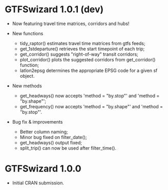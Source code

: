 # GTFSwizard 1.0.1 (dev)

* Now featuring travel time matrices, corridors and hubs!

* New functions
  - tidy_raptor() estimates travel time matrices from gtfs feeds;
  - get_1stdeparture() retrieves the start timepoint of each trip;
  - get_corridor() suggests "right-of-way" transit corridors;
  - plot_corridor() plots the suggested corridors from get_corridor() function;
  - latlon2epsg determines the appropriate EPSG code for a given sf object.
 
* New methods
  - get_headways() now accepts 'method = "by.stop"' and 'method = "by.shape"';
  - get_frequency() now accepts 'method = "by.shape"' and 'method = "by.stop"'.
  
* Bug fix & improvements
  - Better column naming;
  - Minor bug fixed on filter_date();
  - get_headways() output fixed;
  - split_trip() can now be used after filter_time().
  

# GTFSwizard 1.0.0

* Initial CRAN submission.
